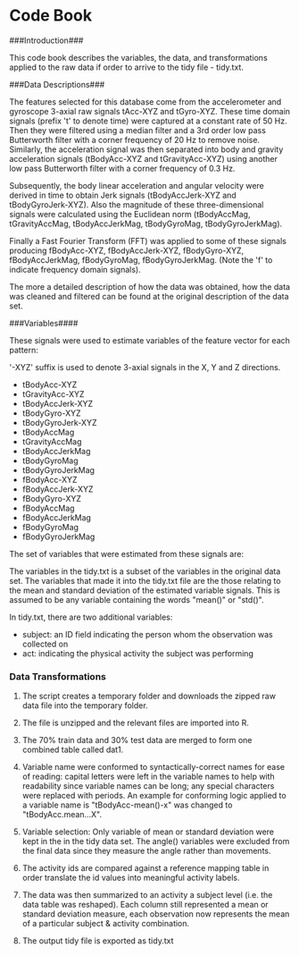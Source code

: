 Code Book
=========

###Introduction###

This code book describes the variables, the data, and transformations applied to the raw data if order to arrive to the tidy file -  tidy.txt.

###Data Descriptions###

The features selected for this database come from the accelerometer and gyroscope 3-axial raw signals tAcc-XYZ and tGyro-XYZ. These time domain signals (prefix 't' to denote time) were captured at a constant rate of 50 Hz. Then they were filtered using a median filter and a 3rd order low pass Butterworth filter with a corner frequency of 20 Hz to remove noise. Similarly, the acceleration signal was then separated into body and gravity acceleration signals (tBodyAcc-XYZ and tGravityAcc-XYZ) using another low pass Butterworth filter with a corner frequency of 0.3 Hz. 

Subsequently, the body linear acceleration and angular velocity were derived in time to obtain Jerk signals (tBodyAccJerk-XYZ and tBodyGyroJerk-XYZ). Also the magnitude of these three-dimensional signals were calculated using the Euclidean norm (tBodyAccMag, tGravityAccMag, tBodyAccJerkMag, tBodyGyroMag, tBodyGyroJerkMag). 

Finally a Fast Fourier Transform (FFT) was applied to some of these signals producing fBodyAcc-XYZ, fBodyAccJerk-XYZ, fBodyGyro-XYZ, fBodyAccJerkMag, fBodyGyroMag, fBodyGyroJerkMag. (Note the 'f' to indicate frequency domain signals). 

The more a detailed description of how the data was obtained, how the data was cleaned and filtered can be found at the original description of the data set.  

###Variables####

These signals were used to estimate variables of the feature vector for each pattern: 

'-XYZ' suffix is used to denote 3-axial signals in the X, Y and Z directions.

* tBodyAcc-XYZ
* tGravityAcc-XYZ
* tBodyAccJerk-XYZ
* tBodyGyro-XYZ
* tBodyGyroJerk-XYZ
* tBodyAccMag
* tGravityAccMag
* tBodyAccJerkMag
* tBodyGyroMag
* tBodyGyroJerkMag
* fBodyAcc-XYZ
* fBodyAccJerk-XYZ
* fBodyGyro-XYZ
* fBodyAccMag
* fBodyAccJerkMag
* fBodyGyroMag
* fBodyGyroJerkMag

The set of variables that were estimated from these signals are: 

The variables in the tidy.txt is a subset of the variables in the original data set.  The variables that made it into the tidy.txt file are the those relating to the mean and standard deviation of the estimated variable signals.  This is assumed to be any variable containing the words "mean()" or "std()".  

In tidy.txt, there are two additional variables:

* subject: an ID field indicating the person whom the observation was collected on
* act: indicating the physical activity the subject was performing

### Data Transformations ###


 1. The script creates a temporary folder and downloads the zipped raw data file into the temporary folder.   

 2. The file is unzipped and the relevant files are imported into R.  

 3. The 70% train data and 30% test data are merged to form one combined  table called dat1.

 4. Variable name were conformed to syntactically-correct names for ease of reading: capital letters were left in the variable names to help with readability since variable names can be long; any special characters were replaced with periods.  An example for conforming logic applied to a variable name is "tBodyAcc-mean()-x" was changed to "tBodyAcc.mean...X".
    
 5. Variable selection:  Only variable of mean or standard deviation were kept in the in the tidy data set.  The angle() variables were excluded from the final data since they measure the angle rather than movements. 

 6. The activity ids are compared against a reference mapping table in order translate the id values into meaningful activity labels.

 7. The data was then summarized to an activity a subject level (i.e. the data table was reshaped).  Each column still represented a mean or standard deviation measure, each observation now represents the mean of a particular subject & activity combination.

 8. The output tidy file is exported as tidy.txt